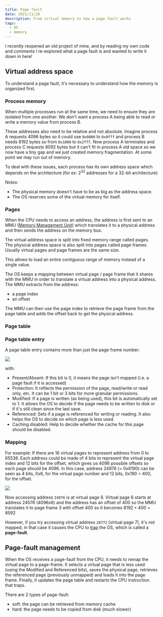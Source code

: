 ```yaml
---
title: Page fault
date: 2021/11/28
description: From virtual memory to how a page fault works
tags:
  - OS
  - memory
---
```


I recently reopened an old project of mine, and by reading my own code and comments I re-explored what a page fault is and wanted to write it down in here!

## Virtual address space

To understand a page fault, it's necessary to understand how the memory is organized first.

### Process memory

When multiple processes run at the same time, we need to ensure they are isolated from one another. We don't want a process A being able to read or write a memory value from process B.

These addresses also need to be relative and not absolute.
Imagine process A requests 4096 bytes so it could use `0x0000` to `0x0fff` and process B needs 8192 bytes so from `0x1000` to `0x2fff`.
Now process A terminates and process C requests 8092 bytes but it can't fit in process A old space so we now have a tiny gap and we just created memory fragmentation.
At some point we may run out of memory.

To deal with these issues, each process has its own address space which depends on the architecture (for ex: $2^{32}$ addresses for a 32-bit architecture)

*Notes*:

* The physical memory doesn't have to be as big as the address space.
* The OS reserves some of the virtual memory for itself.

### Pages

When the CPU needs to access an address, the address is first sent to an MMU ([Memory Management Unit](https://en.wikipedia.org/wiki/Memory_management_unit)) which translates it to a physical address and then sends the address on the memory bus.

The virtual address space is split into fixed memory range called pages. The physical address space is also split into pages called page frames. Usually virtual pages and page frames are the same size.

This allows to load an entire contiguous range of memory instead of a single value.

The OS keeps a mapping between virtual page / page frame that it shares with the MMU in order to translate a virtual address into a physical address.
The MMU extracts from the address:

* a page index
* an offset

The MMU can then use the page index to retrieve the page frame from the page table and adds the offset back to get the physical address.

### Page table

### Page table entry

A page table entry contains more than just the page frame number:

<img src="/img/misc/page-fault/page_table_entry.jpg">

with:

* Present/Absent: If this bit is 0, it means the page isn't mapped (i.e. a page fault if it is accessed)
* Protection: It reflects the permission of the page, read/write or read only, etc. It can be 1 bit or 3 bits for more granular permissions.
* Modified: If a page is written (as being used), this bit is automatically set to 1. It allows the OS to decide if the page needs to be written to disk or if it's still clean since the last save.
* Referenced: Sets if a page is referenced for writing or reading. It also helps the OS to decide on which page is less used.
* Caching disabled: Help to decide whether the cache for this page should be disabled.

### Mapping

For example: If there are 16 virtual pages to represent address from 0 to 65536. Each address could be made of 4 bits to represent the virtual page index and 12 bits for the offset, which gives us 4096 possible offsets so each page should be 4096. In this case, address 24976 (= 0x6190) can be seen as 4 bits, 0x6, for the virtual page number and 12 bits, 0x190 = 400, for the offset.

<img src="/img/misc/page-fault/virtual_mapping.jpg">

Now accessing address `24976` is at virtual page 6. Virtual page 6 starts at address 24576 ($4096 x 6$) and the address has an offset of 400 so the MMU translates it to page frame 3 with offset 400 so it becomes $8192 + 400 = 8592$

However, if you try accessing virtual address `28772` (virtual page 7), it's not mapped, in that case it causes the CPU to [trap](https://en.wikipedia.org/wiki/Trap_(computing)) the OS, which is called a **page-fault**.

## Page-fault management

When the OS receives a page-fault from the CPU, it needs to remap the virtual page to a page-frame.
It selects a virtual page that is less used (using the Modified and Referenced bits), saves the physical page, retrieves the referenced page (previously unmapped) and loads it into the page frame.
Finally, it updates the page table and restarts the CPU instruction that traps.

There are 2 types of page-fault:

* soft: the page can be retrieved from memory cache
* hard: the page needs to be copied from disk (much slower)
